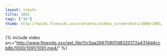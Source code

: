 ```yaml
--- 
layout: sieutv
title: 1091
tags: ["1k"]
thumb: http://hwcdn.finevids.xxx/contents/videos_screenshots/1000/1091/preview.mp4.jpg
---
```

{% include video src="http://www.finevids.xxx/get_file/1/c5aa26670807d8320172a4314d4ccb8b/1000/1091/1091.mp4/" %} 
